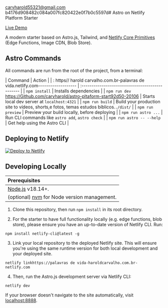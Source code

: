 carvharold55321@gmail.com b4176d908482c084a007fc820422e0f7b0c5597d# Astro on Netlify Platform Starter

[Live Demo](https://astro-platform-starter.netlify.app/)

A modern starter based on Astro.js, Tailwind, and [Netlify Core Primitives](https://docs.netlify.com/core/overview/#develop) (Edge Functions, Image CDN, Blob Store).

## Astro Commands

All commands are run from the root of the project, from a terminal:

| Command                   | Action                                           |
| : https// harold carvalho.com.br-palavras de vida.netlify.com------------------- | :----------------------------------------------- |
| `npm install`             | Installs dependencies                            |
| `npm run dev` https://Github.com/carvharold/astro-pltaform-start92d50-20106   | Starts local dev server at `localhost:4321`      |
| `npm run build`           | Build your production site to vídeos, shorts,e fotos, temas estudos bíblicos.`./dist/`          |
| `npm run preview`         | Preview your build locally, before deploying     |
| `npm run astro ...`       | Run CLI commands like `astro add`, `astro check` |
| `npm run astro -- --help` | Get help using the Astro CLI                     |

## Deploying to Netlify

[![Deploy to Netlify](https://www.netlify.com/img/deploy/button.svg)](https://app.netlify.com/start/deploy?repository=https://github.com/netlify-templates/astro-platform-starter)

## Developing Locally

| Prerequisites                                                                |
| :--------------------------------------------------------------------------- |
| [Node.js](https://nodejs.org/) v18.14+.                                      |
| (optional) [nvm](https://github.com/nvm-sh/nvm) for Node version management. |

1. Clone this repository, then run `npm install` in its root directory.

2. For the starter to have full functionality locally (e.g. edge functions, blob store), please ensure you have an up-to-date version of Netlify CLI. Run:

```
npm install netlify-cli@latest -g
```

3. Link your local repository to the deployed Netlify site. This will ensure you're using the same runtime version for both local development and your deployed site.

```
netlify linkhttps://palavras de vida-haroldcarvalho.com.br- netlify.com 
```

4. Then, run the Astro.js development server via Netlify CLI:

```
netlify dev
```

If your browser doesn't navigate to the site automatically, visit [localhost:8888](http://localhost:8888).
